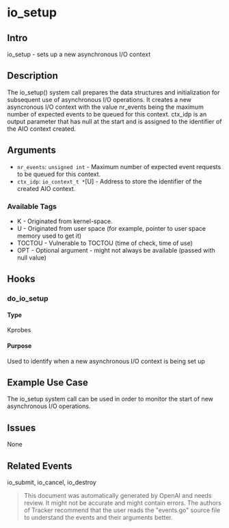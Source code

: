
# io_setup

## Intro

io_setup - sets up a new asynchronous I/O context

## Description

The io_setup() system call prepares the data structures and initialization for subsequent use of asynchronous I/O operations. It creates a new asyncronous I/O context with the value nr_events being the maximum number of expected events to be queued for this context. ctx_idp is an output parameter that has null at the start and is assigned to the identifier of the AIO context created.

## Arguments

* `nr_events`: `unsigned int` - Maximum number of expected event requests to be queued for this context.
* `ctx_idp`: `io_context_t *`[U] - Address to store the identifier of the created AIO context.

### Available Tags

* K - Originated from kernel-space.
* U - Originated from user space (for example, pointer to user space memory used to get it)
* TOCTOU - Vulnerable to TOCTOU (time of check, time of use)
* OPT - Optional argument - might not always be available (passed with null value)

## Hooks

### do_io_setup

#### Type
Kprobes 

#### Purpose
Used to identify when a new asynchronous I/O context is being set up

## Example Use Case

The io_setup system call can be used in order to monitor the start of new asynchronous I/O operations.

## Issues

None

## Related Events

io_submit, io_cancel, io_destroy

> This document was automatically generated by OpenAI and needs review. It might
> not be accurate and might contain errors. The authors of Tracker recommend that
> the user reads the "events.go" source file to understand the events and their
> arguments better.
